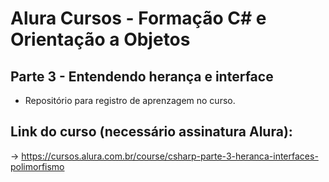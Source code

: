 # Alura Cursos - Formação C# e Orientação a Objetos
## Parte 3 - Entendendo herança e interface
* Repositório para registro de aprenzagem no curso.

## Link do curso (necessário assinatura Alura):
-> https://cursos.alura.com.br/course/csharp-parte-3-heranca-interfaces-polimorfismo
